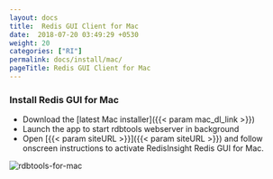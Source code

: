 ```yaml
---
layout: docs
title:  Redis GUI Client for Mac
date:  2018-07-20 03:49:29 +0530
weight: 20
categories: ["RI"]
permalink: docs/install/mac/
pageTitle: Redis GUI Client for Mac
---
```

### Install Redis GUI for Mac

* Download the [latest Mac installer]({{< param mac_dl_link >}})
* Launch the app to start rdbtools webserver in background
* Open [{{< param siteURL >}}]({{< param siteURL >}}) and follow onscreen instructions to activate RedisInsight Redis GUI for Mac.

![rdbtools-for-mac](/images/ri/rdbtools-for-mac.png)
